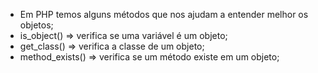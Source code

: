 * Em PHP temos alguns métodos que nos ajudam a entender melhor os objetos;
* is_object() => verifica se uma variável é um objeto;
* get_class() => verifica a classe de um objeto;
* method_exists() => verifica se um método existe em um objeto;
